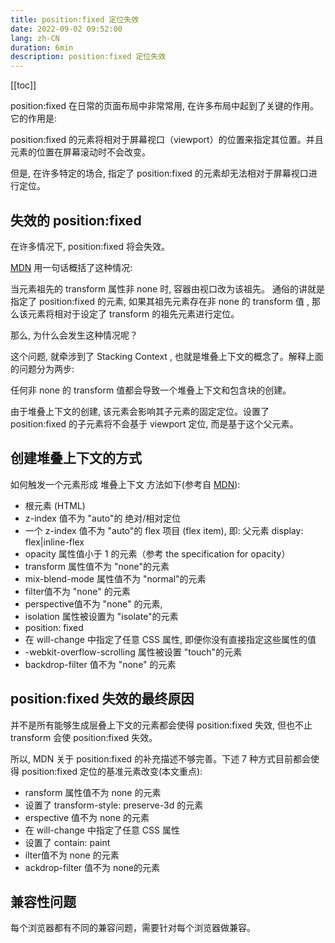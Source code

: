 ```yaml
---
title: position:fixed 定位失效
date: 2022-09-02 09:52:00
lang: zh-CN
duration: 6min
description: position:fixed 定位失效
---
```


[[toc]]

position:fixed 在日常的页面布局中非常常用, 在许多布局中起到了关键的作用。它的作用是: 

position:fixed 的元素将相对于屏幕视口（viewport）的位置来指定其位置。并且元素的位置在屏幕滚动时不会改变。

但是, 在许多特定的场合, 指定了 position:fixed 的元素却无法相对于屏幕视口进行定位。

## 失效的 position:fixed

在许多情况下, position:fixed 将会失效。

[MDN](https://developer.mozilla.org/zh-CN/docs/Web/CSS/position) 用一句话概括了这种情况: 

当元素祖先的 transform 属性非 none 时, 容器由视口改为该祖先。
通俗的讲就是指定了 position:fixed 的元素, 如果其祖先元素存在非 none 的 transform 值 , 那么该元素将相对于设定了 transform 的祖先元素进行定位。

那么, 为什么会发生这种情况呢？

这个问题, 就牵涉到了 Stacking Context , 也就是堆叠上下文的概念了。解释上面的问题分为两步: 

任何非 none 的 transform 值都会导致一个堆叠上下文和包含块的创建。

由于堆叠上下文的创建, 该元素会影响其子元素的固定定位。设置了 position:fixed 的子元素将不会基于 viewport 定位, 而是基于这个父元素。

## 创建堆叠上下文的方式

如何触发一个元素形成 堆叠上下文
方法如下(参考自 [MDN](https://developer.mozilla.org/zh-CN/docs/Web/CSS/CSS_Positioning/Understanding_z_index/The_stacking_context)):

- 根元素 (HTML)
- z-index 值不为 "auto"的 绝对/相对定位
- 一个 z-index 值不为 "auto"的 flex 项目 (flex item), 即: 父元素 display: flex|inline-flex
- opacity 属性值小于 1 的元素（参考 the specification for opacity）
- transform 属性值不为 "none"的元素
- mix-blend-mode 属性值不为 "normal"的元素
- filter值不为 "none" 的元素
- perspective值不为 "none" 的元素, 
- isolation 属性被设置为 "isolate"的元素
- position: fixed
- 在 will-change 中指定了任意 CSS 属性, 即便你没有直接指定这些属性的值
- -webkit-overflow-scrolling 属性被设置 "touch"的元素
- backdrop-filter 值不为 "none" 的元素

## position:fixed 失效的最终原因

并不是所有能够生成层叠上下文的元素都会使得 position:fixed 失效, 但也不止 transform 会使 position:fixed 失效。

所以, MDN 关于 position:fixed 的补充描述不够完善。下述 7 种方式目前都会使得 position:fixed 定位的基准元素改变(本文重点): 

- ransform 属性值不为 none 的元素
- 设置了 transform-style: preserve-3d 的元素
- erspective 值不为 none 的元素
- 在 will-change 中指定了任意 CSS 属性
- 设置了 contain: paint
- ilter值不为 none 的元素
- ackdrop-filter 值不为 none的元素

## 兼容性问题

每个浏览器都有不同的兼容问题，需要针对每个浏览器做兼容。

